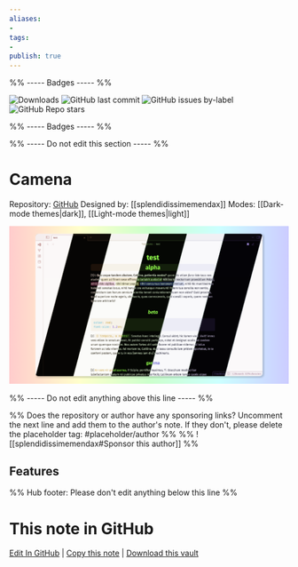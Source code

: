 ```yaml
---
aliases:
- 
tags: 
- 
publish: true
---
```


%% ----- Badges ----- %%

![Downloads](https://img.shields.io/badge/downloads-726-573E7A?style=for-the-badge&logo=)
![GitHub last commit](https://img.shields.io/github/last-commit/splendidissimemendax/Camena?color=573E7A&label=last%20update&logo=github&style=for-the-badge)
![GitHub issues by-label](https://img.shields.io/github/issues/splendidissimemendax/Camena/help%20wanted?color=573E7A&logo=github&style=for-the-badge) 
![GitHub Repo stars](https://img.shields.io/github/stars/splendidissimemendax/Camena?color=573E7A&logo=github&style=for-the-badge)

%% ----- Badges ----- %%

%% ----- Do not edit this section ----- %%

# Camena

Repository: [GitHub](https://github.com/splendidissimemendax/Camena)
Designed by: [[splendidissimemendax]]
Modes: [[Dark-mode themes|dark]], [[Light-mode themes|light]]



![screenshot](https://github.com/splendidissimemendax/Camena/raw/HEAD/Thumbnail.png)

%% ----- Do not edit anything above this line ----- %% 

%% Does the repository or author have any sponsoring links? Uncomment the next line and add them to the author's note. If they don't, please delete the placeholder tag: #placeholder/author %%
%% ![[splendidissimemendax#Sponsor this author]] %%


## Features



%% Hub footer: Please don't edit anything below this line %%

# This note in GitHub

<span class="git-footer">[Edit In GitHub](https://github.dev/obsidian-community/obsidian-hub/blob/main/02%20-%20Community%20Expansions/02.05%20All%20Community%20Expansions/Themes/Camena.md "git-hub-edit-note") | [Copy this note](https://raw.githubusercontent.com/obsidian-community/obsidian-hub/main/02%20-%20Community%20Expansions/02.05%20All%20Community%20Expansions/Themes/Camena.md "git-hub-copy-note") | [Download this vault](https://github.com/obsidian-community/obsidian-hub/archive/refs/heads/main.zip "git-hub-download-vault") </span>
